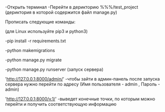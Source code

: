 -Открыть терминал
-Перейти в дерикторию %%%/test_project  (дериктория в которой содержится файл manage.py)

Прописать следующие команды:

(для Linux используйте pip3 и python3)

-pip install -r requirements.txt

-python makemigrations

-python manage.py migrate

-python manage.py runserver (запуск сервера)


'http://127.0.0.1:8000/admin/' -чтобы зайти в админ-панель после запуска сервера нужно перейти по адресу  (Имя пользователя - admin , Пароль - admin) 

'http://127.0.0.1:8000/v.1/'   -выведет конечные точки, по которым можно перейти и получить соответствующую информацию
